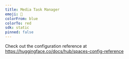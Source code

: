 ```yaml
---
title: Media Task Manager
emoji: 👀
colorFrom: blue
colorTo: red
sdk: static
pinned: false
---
```


Check out the configuration reference at https://huggingface.co/docs/hub/spaces-config-reference
